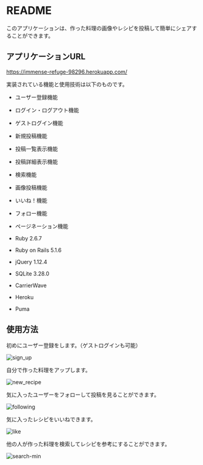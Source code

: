 # README

このアプリケーションは、作った料理の画像やレシピを投稿して簡単にシェアすることができます。

## アプリケーションURL

https://immense-refuge-98296.herokuapp.com/


実装されている機能と使用技術は以下のものです。

* ユーザー登録機能

* ログイン・ログアウト機能

* ゲストログイン機能

* 新規投稿機能

* 投稿一覧表示機能

* 投稿詳細表示機能

* 検索機能

* 画像投稿機能

* いいね！機能

* フォロー機能

* ページネーション機能

* Ruby 2.6.7

* Ruby on Rails 5.1.6

* jQuery 1.12.4

* SQLite 3.28.0

* CarrierWave

* Heroku

* Puma

## 使用方法

初めにユーザー登録をします。（ゲストログインも可能）

![sign_up](https://user-images.githubusercontent.com/80524490/133356356-2702d2e3-5cda-4e90-9214-f74e0031ee19.gif)

自分で作った料理をアップします。

![new_recipe](https://user-images.githubusercontent.com/80524490/133361800-4a4f93dc-ee00-4477-aa70-c9f4b85dd0ae.gif)

気に入ったユーザーをフォローして投稿を見ることができます。

![following](https://user-images.githubusercontent.com/80524490/133376267-d5da850b-5809-423a-9d0b-af23177d0945.gif)

気に入ったレシピをいいねできます。

![like](https://user-images.githubusercontent.com/80524490/133376612-50e5a42c-8ed1-4204-a976-9c91b8081d2f.gif)

他の人が作った料理を検索してレシピを参考にすることができます。

![search-min](https://user-images.githubusercontent.com/80524490/133380195-60352140-fa90-4fcf-9665-c8100b82f0ab.gif)